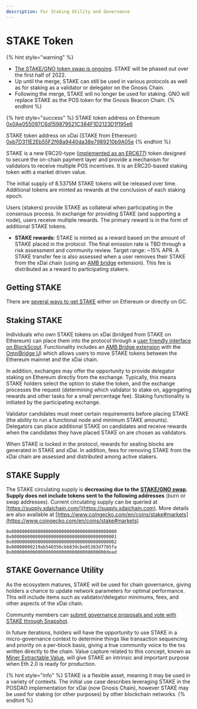 ```yaml
---
description: For Staking Utility and Governance
---
```


# STAKE Token

{% hint style="warning" %}
* [The STAKE/GNO token swap is ongoing](../stake-gno-swap.md). STAKE will be phased out over the first half of 2022.&#x20;
* Up until the merge, STAKE can still be used in various protocols as well as for staking as a validator or delegator on the Gnosis Chain.
* Following the merge, STAKE will no longer be used for staking. GNO will replace STAKE as the POS token for the Gnosis Beacon Chain.
{% endhint %}

{% hint style="success" %}
STAKE token address on Ethereum [0x0Ae055097C6d159879521C384F1D2123D1f195e6](https://etherscan.io/token/0x0Ae055097C6d159879521C384F1D2123D1f195e6)

STAKE token address on xDai (STAKE from Ethereum)\
[0xb7D311E2Eb55F2f68a9440da38e7989210b9A05e](https://blockscout.com/xdai/mainnet/tokens/0xb7D311E2Eb55F2f68a9440da38e7989210b9A05e/token-transfers)
{% endhint %}

STAKE is a new ERC20-type ([implemented as an ERC677](https://github.com/ethereum/EIPs/issues/677)) token designed to secure the on-chain payment layer and provide a mechanism for validators to receive multiple POS incentives. It is an ERC20-based staking token with a market driven value.

The initial supply of 8.5375M STAKE tokens will be released over time. Additional tokens are minted as rewards at the conclusion of each staking epoch.

Users (stakers) provide STAKE as collateral when participating in the consensus process. In exchange for providing STAKE (and supporting a node), users receive multiple rewards. The primary reward is in the form of additional STAKE tokens.

* **STAKE rewards**: STAKE is minted as a reward based on the amount of STAKE placed in the protocol. The final emission rate is TBD through a risk assessment and community review. Target range: \~15% APR.   A STAKE transfer fee is also assessed when a user removes their STAKE from the xDai chain (using an [AMB bridge](https://docs.tokenbridge.net/amb-bridge/about-amb-bridge) extension). This fee is distributed as a reward to participating stakers.

## Getting STAKE

There are [several ways to get STAKE](get-stake/) either on Ethereum or directly on GC.

## Staking STAKE

Individuals who own STAKE tokens on xDai (bridged from STAKE on Ethereum) can place them into the protocol through a [user friendly interface on BlockScout](https://blockscout.com/xdai/mainnet/validators). Functionality includes an [AMB Bridge extension](https://docs.tokenbridge.net/amb-bridge/about-amb-bridge) with the [OmniBridge U](../../for-users/bridges/omnibridge/)I which allows users to move STAKE tokens between the Ethereum mainnet and the xDai chain.

In addition, exchanges may offer the opportunity to provide delegator staking on Ethereum directly from the exchange. Typically, this means STAKE holders select the option to stake the token, and the exchange processes the request (determining which validator to stake on, aggregating rewards and other tasks for a small percentage fee). Staking functionality is initiated by the participating exchange.

Validator candidates must meet certain requirements before placing STAKE (the ability to run a functional node and minimum STAKE amounts). Delegators can place additional STAKE on candidates and receive rewards when the candidates they have placed STAKE on are chosen as validators.

When STAKE is locked in the protocol, rewards for sealing blocks are generated in STAKE and xDai. In addition, fees for removing STAKE from the xDai chain are assessed and distributed among active stakers.

## STAKE Supply

The STAKE circulating supply is **decreasing due to the** [**STAKE/GNO swap**](../stake-gno-swap.md)**. Supply does not include tokens sent to the following addresses** (burn or swap addresses). Current circulating supply can be queried at  [https://supply.xdaichain.com/](https://supply.xdaichain.com). More details are also available at [https://www.coingecko.com/en/coins/stake#markets](https://www.coingecko.com/en/coins/stake#markets)

```
0x0000000000000000000000000000000000000000
0x0000000000000000000000000000000000000001
0x0000000000000000000000000000000000000002
0x00000000219ab540356cbb839cbe05303d7705fa
0x000000000000000000000000000000000000dead
```

## STAKE Governance Utility

As the ecosystem matures, STAKE will be used for chain governance, giving holders a chance to update network parameters for optimal performance. This will include items such as validator/delegator minimums, fees, and other aspects of the xDai chain.

Community members can [submit governance proposals and vote with STAKE through Snapshot](../../for-users/governance/stake-weighted-voting/).

In future iterations, holders will have the opportunity to use STAKE in a micro-governance context to determine things like transaction sequencing and priority on a per-block basis, giving a true community voice to the txs written directly to the chain. Value capture related to this concept, known as [Miner Extractable Value](https://ethresear.ch/t/mev-auction-auctioning-transaction-ordering-rights-as-a-solution-to-miner-extractable-value/6788), will give STAKE an intrinsic and important purpose when Eth 2.0 is ready for production.

{% hint style="info" %}
&#x20;STAKE is a flexible asset, meaning it may be used in a variety of contexts. The initial use case describes leveraging STAKE in the POSDAO implementation for xDai (now Gnosis Chain), however STAKE may be used for staking (or other purposes) by other blockchain networks.
{% endhint %}

